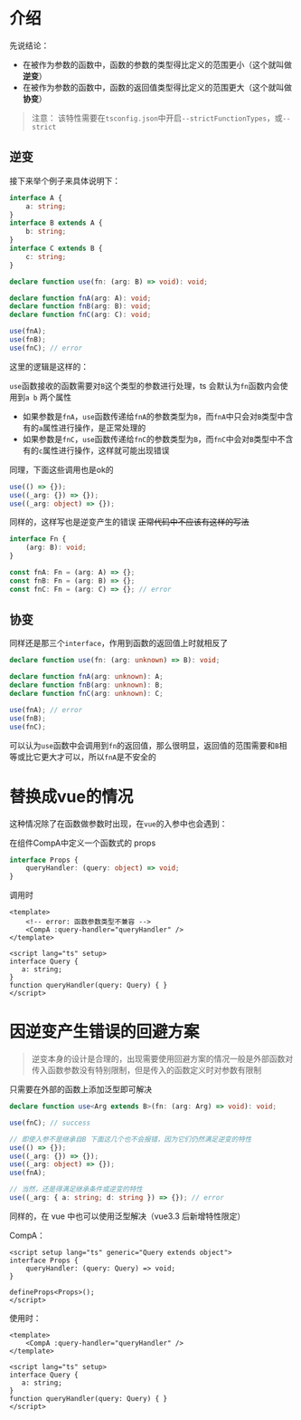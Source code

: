 # 介绍

先说结论：

- 在被作为参数的函数中，函数的参数的类型得比定义的范围更小（这个就叫做**逆变**）
- 在被作为参数的函数中，函数的返回值类型得比定义的范围更大（这个就叫做**协变**）

> 注意： 该特性需要在`tsconfig.json`中开启`--strictFunctionTypes`，或`--strict`

## 逆变

接下来举个例子来具体说明下：

```typescript
interface A {
    a: string;
}
interface B extends A {
    b: string;
}
interface C extends B {
    c: string;
}

declare function use(fn: (arg: B) => void): void;

declare function fnA(arg: A): void;
declare function fnB(arg: B): void;
declare function fnC(arg: C): void;

use(fnA);
use(fnB);
use(fnC); // error
```

这里的逻辑是这样的：

`use`函数接收的函数需要对`B`这个类型的参数进行处理，ts 会默认为`fn`函数内会使用到`a b` 两个属性

- 如果参数是`fnA`，`use`函数传递给`fnA`的参数类型为`B`，而`fnA`中只会对`B`类型中含有的`a`属性进行操作，是正常处理的
- 如果参数是`fnC`，`use`函数传递给`fnC`的参数类型为`B`，而`fnC`中会对`B`类型中不含有的`c`属性进行操作，这样就可能出现错误

同理，下面这些调用也是ok的

```typescript
use(() => {});
use((_arg: {}) => {});
use((_arg: object) => {});
```

同样的，这样写也是逆变产生的错误 ~~正常代码中不应该有这样的写法~~

```typescript
interface Fn {
    (arg: B): void;
}

const fnA: Fn = (arg: A) => {}; 
const fnB: Fn = (arg: B) => {}; 
const fnC: Fn = (arg: C) => {}; // error
```

## 协变

同样还是那三个`interface`，作用到函数的返回值上时就相反了

```typescript
declare function use(fn: (arg: unknown) => B): void;

declare function fnA(arg: unknown): A;
declare function fnB(arg: unknown): B;
declare function fnC(arg: unknown): C;

use(fnA); // error
use(fnB);
use(fnC);
```

可以认为`use`函数中会调用到`fn`的返回值，那么很明显，返回值的范围需要和`B`相等或比它更大才可以，所以`fnA`是不安全的

# 替换成vue的情况

这种情况除了在函数做参数时出现，在`vue`的入参中也会遇到：

在组件CompA中定义一个函数式的 props

```typescript
interface Props {
    queryHandler: (query: object) => void;
}
```

调用时

```vue
<template>
	<!-- error: 函数参数类型不兼容 -->
	<CompA :query-handler="queryHandler" />
</template>

<script lang="ts" setup>
interface Query {
   a: string;
}
function queryHandler(query: Query) { }
</script>

```



# 因逆变产生错误的回避方案

> 逆变本身的设计是合理的，出现需要使用回避方案的情况一般是外部函数对传入函数参数没有特别限制，但是传入的函数定义时对参数有限制

只需要在外部的函数上添加泛型即可解决

```typescript
declare function use<Arg extends B>(fn: (arg: Arg) => void): void;

use(fnC); // success

// 即使入参不是继承自B 下面这几个也不会报错，因为它们仍然满足逆变的特性
use(() => {});
use((_arg: {}) => {});
use((_arg: object) => {});
use(fnA);

// 当然，还是得满足继承条件或逆变的特性
use((_arg: { a: string; d: string }) => {}); // error
```

同样的，在 vue 中也可以使用泛型解决（vue3.3 后新增特性限定）

CompA：

```vue
<script setup lang="ts" generic="Query extends object">
interface Props {
    queryHandler: (query: Query) => void;
}

defineProps<Props>();
</script>
```

使用时：

```vue
<template>
	<CompA :query-handler="queryHandler" />
</template>

<script lang="ts" setup>
interface Query {
   a: string;
}
function queryHandler(query: Query) { }
</script>

```